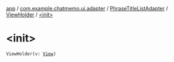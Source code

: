 [app](../../../index.md) / [com.example.chatmemo.ui.adapter](../../index.md) / [PhraseTitleListAdapter](../index.md) / [ViewHolder](index.md) / [&lt;init&gt;](./-init-.md)

# &lt;init&gt;

`ViewHolder(v: `[`View`](https://developer.android.com/reference/android/view/View.html)`)`